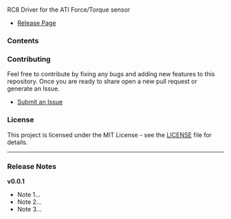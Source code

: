 # <REPO NAME>

RC8 Driver for the ATI Force/Torque sensor

- [Release Page](<Release page link>)

### Contents

<REPO DESCRIPTION>

### Contributing 

Feel free to contribute by fixing any bugs and adding new features to this repository. 
Once you are ready to share open a new pull request or generate an Issue. 
- [Submit an Issue](<issues page link>)

### License 

This project is licensed under the MIT License - see the [LICENSE](LICENSE) file for details.

---

### Release Notes 

**v0.0.1** 
- Note 1...
- Note 2...
- Note 3...

